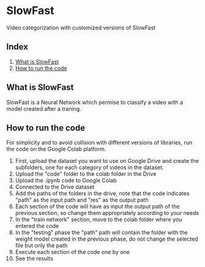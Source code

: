 # SlowFast
Video categorization with customized versions of SlowFast

## Index
1. [What is SlowFast](#what-si-slowfast)
2. [How to run the code](how-to-run-the-code)

## What is SlowFast
SlowFast is a Neural Network which permise to classify a video with a model created after a traning. 

## How to run the code
For simplicity and to avoid collision with different versions of libraries, run the code on the Google Colab platform.
1. First, upload the dataset you want to use on Google Drive and create the subfolders, one for each category of videos in the dataset.
2. Upload the "code" folder to the colab folder in the Drive
3. Upload the .ipynb code to Google Colab
4. Connected to the Drive dataset
5. Add the paths of the folders in the drive, note that the code indicates "path" as the input path and "res" as the output path
6. Each section of the code will have as input the output path of the previous section, so change them appropriately according to your needs
7. In the "train network" section, move to the colab folder where you entered the code
8. In the "testing" phase the "path" path will contain the folder with the weight model created in the previous phase, do not change the selected file but only the path
9. Execute each section of the code one by one
10. See the results
